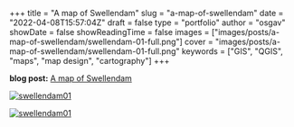 
+++
title = "A map of Swellendam"
slug = "a-map-of-swellendam"
date = "2022-04-08T15:57:04Z"
draft = false
type = "portfolio"
author = "osgav"
showDate = false
showReadingTime = false
images = ["images/posts/a-map-of-swellendam/swellendam-01-full.png"]
cover = "images/posts/a-map-of-swellendam/swellendam-01-full.png"
keywords = ["GIS", "QGIS", "maps", "map design", "cartography"]
+++

**blog post:** [A map of Swellendam](/blog/a-map-of-swellendam.html)

[![swellendam01](/images/posts/a-map-of-swellendam/swellendam-01-web.png)](/images/posts/a-map-of-swellendam/swellendam-01-full.png)

[![swellendam01](/images/posts/a-map-of-swellendam/swellendam-02-web.png)](/images/posts/a-map-of-swellendam/swellendam-02-full.png)

